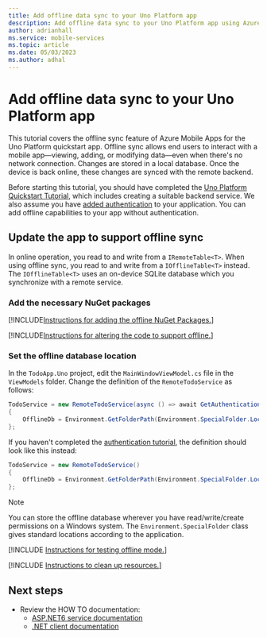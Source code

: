 ```yaml
---
title: Add offline data sync to your Uno Platform app
description: Add offline data sync to your Uno Platform app using Azure Mobile Apps with our tutorial.
author: adrianhall
ms.service: mobile-services
ms.topic: article
ms.date: 05/03/2023
ms.author: adhal
---
```


# Add offline data sync to your Uno Platform app

This tutorial covers the offline sync feature of Azure Mobile Apps for the Uno Platform quickstart app. Offline sync allows end users to interact with a mobile app&mdash;viewing, adding, or modifying data&mdash;even when there's no network connection. Changes are stored in a local database. Once the device is back online, these changes are synced with the remote backend.

Before starting this tutorial, you should have completed the [Uno Platform Quickstart Tutorial](./index.md), which includes creating a suitable backend service.  We also assume you have [added authentication](./authentication.md) to your application.  You can add offline capabilities to your app without authentication.

## Update the app to support offline sync

In online operation, you read to and write from a `IRemoteTable<T>`.  When using offline sync, you read to and write from a `IOfflineTable<T>` instead.  The `IOfflineTable<T>` uses an on-device SQLite database which you synchronize with a remote service.

### Add the necessary NuGet packages

[!INCLUDE[Instructions for adding the offline NuGet Packages.](~/mobile-apps/azure-mobile-apps/includes/quickstart/windows/add-offline-nuget.md)]

[!INCLUDE[Instructions for altering the code to support offline.](~/mobile-apps/azure-mobile-apps/includes/quickstart/windows/add-offline-code.md)]

### Set the offline database location

In the `TodoApp.Uno` project, edit the `MainWindowViewModel.cs` file in the `ViewModels` folder.  Change the definition of the `RemoteTodoService` as follows:

``` csharp
TodoService = new RemoteTodoService(async () => await GetAuthenticationToken())
{
    OfflineDb = Environment.GetFolderPath(Environment.SpecialFolder.LocalApplicationData) + "\\offline.db"
};
```

If you haven't completed the [authentication tutorial](./authentication.md), the definition should look like this instead:

``` csharp
TodoService = new RemoteTodoService()
{
    OfflineDb = Environment.GetFolderPath(Environment.SpecialFolder.LocalApplicationData) + "\\offline.db"
};
```

> [!NOTE]
> You can store the offline database wherever you have read/write/create permissions on a Windows system.  The `Environment.SpecialFolder` class gives standard locations according to the application.

[!INCLUDE [Instructions for testing offline mode.](~/mobile-apps/azure-mobile-apps/includes/quickstart/common/test-offline-app.md)]

[!INCLUDE [Instructions to clean up resources.](~/mobile-apps/azure-mobile-apps/includes/quickstart/common/clean-up.md)]

## Next steps

* Review the HOW TO documentation:
  * [ASP.NET6 service documentation](~/mobile-apps/azure-mobile-apps/howto/server/dotnet-core.md)
  * [.NET client documentation](~/mobile-apps/azure-mobile-apps/howto/client/dotnet.md)
